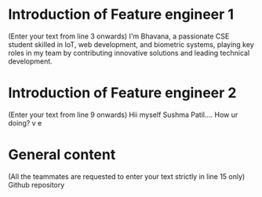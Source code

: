 # Introduction of Feature engineer 1
(Enter your text from line 3 onwards) 
I'm Bhavana, a passionate CSE student skilled in IoT, web development, and biometric 
systems, playing key roles in my team by contributing innovative solutions and 
leading technical development.

# Introduction of Feature engineer 2 
(Enter your text from line 9 onwards)
Hii myself Sushma Patil....
How ur doing?
v
e
# General content
(All the teammates are requested to enter your text strictly in line 15 only)
Github repository



